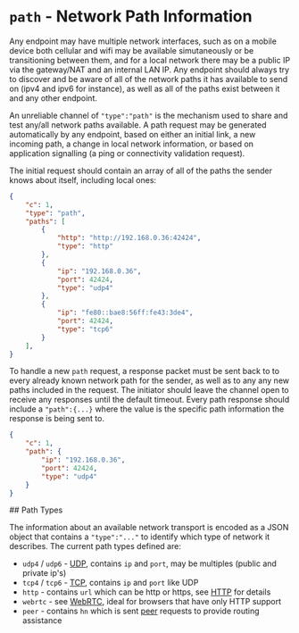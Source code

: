 # `path` - Network Path Information

Any endpoint may have multiple network interfaces, such as on a mobile device both cellular and wifi may be available simutaneously or be transitioning between them, and for a local network there may be a public IP via the gateway/NAT and an internal LAN IP. Any endpoint should always try to discover and be aware of all of the network paths it has available to send on (ipv4 and ipv6 for instance), as well as all of the paths exist between it and any other endpoint. 
 
An unreliable channel of `"type":"path"` is the mechanism used to share and test any/all network paths available.  A path request may be generated automatically by any endpoint, based on either an initial link, a new incoming path, a change in local network information, or based on application signalling (a ping or connectivity validation request).

The initial request should contain an array of all of the paths the sender knows about itself, including local ones:

```json
{
    "c": 1,
    "type": "path",
    "paths": [
        {
            "http": "http://192.168.0.36:42424",
            "type": "http"
        },
        {
            "ip": "192.168.0.36",
            "port": 42424,
            "type": "udp4"
        },
        {
            "ip": "fe80::bae8:56ff:fe43:3de4",
            "port": 42424,
            "type": "tcp6"
        }
    ],
}
```

To handle a new `path` request, a response packet must be sent back to to every already known network path for the sender, as well as to any any new paths included in the request. The initiator should leave the channel open to receive any responses until the default timeout.  Every path response should include a `"path":{...}` where the value is the specific path information the response is being sent to.

```json
{
    "c": 1,
    "path": {
        "ip": "192.168.0.36",
        "port": 42424,
        "type": "udp4"
    }
}
```

<a name="paths" />
## Path Types

The information about an available network transport is encoded as a JSON object that contains a `"type":"..."` to identify which type of network it describes. The current path types defined are:

* `udp4` / `udp6` - [UDP](../transports/udp.md), contains `ip` and `port`, may be multiples (public and private ip's)
* `tcp4` / `tcp6` - [TCP](../transports/tcp.md), contains `ip` and `port` like UDP
* `http` - contains `url` which can be http or https, see [HTTP](../transports/http.md) for details
* `webrtc` - see [WebRTC](../transports/webrtc.md), ideal for browsers that have only HTTP support
* `peer` - contains `hn` which is sent [peer](peer.md) requests to provide routing assistance
